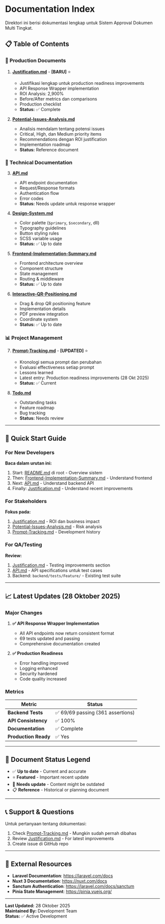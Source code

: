 # Documentation Index

Direktori ini berisi dokumentasi lengkap untuk Sistem Approval Dokumen Multi Tingkat.

## 📋 Table of Contents

### 🎯 Production Documents

1. **[Justification.md](./Justification.md)** - **[BARU]** ⭐
   - Justifikasi lengkap untuk production readiness improvements
   - API Response Wrapper implementation
   - ROI Analysis: 2,900%
   - Before/After metrics dan comparisons
   - Production checklist
   - **Status:** ✅ Complete

2. **[Potential-Issues-Analysis.md](./Potential-Issues-Analysis.md)**
   - Analisis mendalam tentang potensi issues
   - Critical, High, dan Medium priority items
   - Recommendations dengan ROI justification
   - Implementation roadmap
   - **Status:** Reference document

### 🔧 Technical Documentation

3. **[API.md](./API.md)**
   - API endpoint documentation
   - Request/Response formats
   - Authentication flow
   - Error codes
   - **Status:** Needs update untuk response wrapper

4. **[Design-System.md](./Design-System.md)**
   - Color palette (`$primary`, `$secondary`, dll)
   - Typography guidelines
   - Button styling rules
   - SCSS variable usage
   - **Status:** ✅ Up to date

5. **[Frontend-Implementation-Summary.md](./Frontend-Implementation-Summary.md)**
   - Frontend architecture overview
   - Component structure
   - State management
   - Routing & middleware
   - **Status:** ✅ Up to date

6. **[Interactive-QR-Positioning.md](./Interactive-QR-Positioning.md)**
   - Drag & drop QR positioning feature
   - Implementation details
   - PDF preview integration
   - Coordinate system
   - **Status:** ✅ Up to date

### 📊 Project Management

7. **[Prompt-Tracking.md](./Prompt-Tracking.md)** - **[UPDATED]** ⭐
   - Kronologi semua prompt dan perubahan
   - Evaluasi effectiveness setiap prompt
   - Lessons learned
   - Latest entry: Production readiness improvements (28 Okt 2025)
   - **Status:** ✅ Current

8. **[Todo.md](./Todo.md)**
   - Outstanding tasks
   - Feature roadmap
   - Bug tracking
   - **Status:** Needs review

---

## 🚀 Quick Start Guide

### For New Developers

**Baca dalam urutan ini:**

1. Start: [README.md](../README.md) di root - Overview sistem
2. Then: [Frontend-Implementation-Summary.md](./Frontend-Implementation-Summary.md) - Understand frontend
3. Next: [API.md](./API.md) - Understand backend API
4. Finally: [Justification.md](./Justification.md) - Understand recent improvements

### For Stakeholders

**Fokus pada:**

1. [Justification.md](./Justification.md) - ROI dan business impact
2. [Potential-Issues-Analysis.md](./Potential-Issues-Analysis.md) - Risk analysis
3. [Prompt-Tracking.md](./Prompt-Tracking.md) - Development history

### For QA/Testing

**Review:**

1. [Justification.md](./Justification.md) - Testing improvements section
2. [API.md](./API.md) - API specifications untuk test cases
3. Backend: `backend/tests/Feature/` - Existing test suite

---

## 📈 Latest Updates (28 Oktober 2025)

### Major Changes

1. **✅ API Response Wrapper Implementation**
   - All API endpoints now return consistent format
   - 69 tests updated and passing
   - Comprehensive documentation created

2. **✅ Production Readiness**
   - Error handling improved
   - Logging enhanced
   - Security hardened
   - Code quality increased

### Metrics

| Metric | Status |
|--------|--------|
| **Backend Tests** | ✅ 69/69 passing (361 assertions) |
| **API Consistency** | ✅ 100% |
| **Documentation** | ✅ Complete |
| **Production Ready** | ✅ Yes |

---

## 🔄 Document Status Legend

- ✅ **Up to date** - Current and accurate
- ⭐ **Featured** - Important recent update
- 🔄 **Needs update** - Content might be outdated
- 📋 **Reference** - Historical or planning document

---

## 📞 Support & Questions

Untuk pertanyaan tentang dokumentasi:

1. Check [Prompt-Tracking.md](./Prompt-Tracking.md) - Mungkin sudah pernah dibahas
2. Review [Justification.md](./Justification.md) - For latest improvements
3. Create issue di GitHub repo

---

## 🔗 External Resources

- **Laravel Documentation**: https://laravel.com/docs
- **Nuxt 3 Documentation**: https://nuxt.com/docs
- **Sanctum Authentication**: https://laravel.com/docs/sanctum
- **Pinia State Management**: https://pinia.vuejs.org/

---

**Last Updated:** 28 Oktober 2025  
**Maintained By:** Development Team  
**Status:** ✅ Active Development
